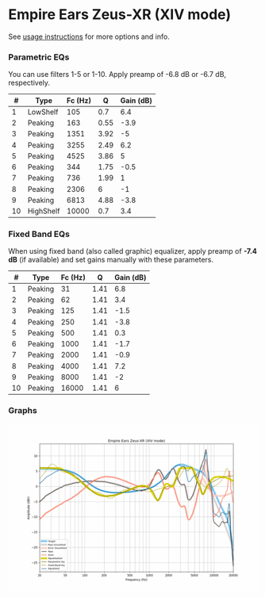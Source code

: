 # Empire Ears Zeus-XR (XIV mode)
See [usage instructions](https://github.com/jaakkopasanen/AutoEq#usage) for more options and info.

### Parametric EQs
You can use filters 1-5 or 1-10. Apply preamp of -6.8 dB or -6.7 dB, respectively.

|   # | Type      |   Fc (Hz) |    Q |   Gain (dB) |
|-----|-----------|-----------|------|-------------|
|   1 | LowShelf  |       105 | 0.7  |         6.4 |
|   2 | Peaking   |       163 | 0.55 |        -3.9 |
|   3 | Peaking   |      1351 | 3.92 |        -5   |
|   4 | Peaking   |      3255 | 2.49 |         6.2 |
|   5 | Peaking   |      4525 | 3.86 |         5   |
|   6 | Peaking   |       344 | 1.75 |        -0.5 |
|   7 | Peaking   |       736 | 1.99 |         1   |
|   8 | Peaking   |      2306 | 6    |        -1   |
|   9 | Peaking   |      6813 | 4.88 |        -3.8 |
|  10 | HighShelf |     10000 | 0.7  |         3.4 |

### Fixed Band EQs
When using fixed band (also called graphic) equalizer, apply preamp of **-7.4 dB** (if available) and set gains manually with these parameters.

|   # | Type    |   Fc (Hz) |    Q |   Gain (dB) |
|-----|---------|-----------|------|-------------|
|   1 | Peaking |        31 | 1.41 |         6.8 |
|   2 | Peaking |        62 | 1.41 |         3.4 |
|   3 | Peaking |       125 | 1.41 |        -1.5 |
|   4 | Peaking |       250 | 1.41 |        -3.8 |
|   5 | Peaking |       500 | 1.41 |         0.3 |
|   6 | Peaking |      1000 | 1.41 |        -1.7 |
|   7 | Peaking |      2000 | 1.41 |        -0.9 |
|   8 | Peaking |      4000 | 1.41 |         7.2 |
|   9 | Peaking |      8000 | 1.41 |        -2   |
|  10 | Peaking |     16000 | 1.41 |         6   |

### Graphs
![](./Empire%20Ears%20Zeus-XR%20(XIV%20mode).png)
